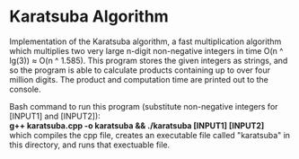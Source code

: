 # Karatsuba Algorithm
Implementation of the Karatsuba algorithm, a fast multiplication algorithm which multiplies two very large n-digit non-negative integers in time O(n ^ lg(3)) ≈ O(n ^ 1.585). This program stores the given integers as strings, and so the program is able to calculate products containing up to over four million digits. The product and computation time are printed out to the console.

Bash command to run this program (substitute non-negative integers for [INPUT1] and [INPUT2]):<br/>
**g++ karatsuba.cpp -o karatsuba && ./karatsuba [INPUT1] [INPUT2]**<br/>
which compiles the cpp file, creates an executable file called "karatsuba" in this directory, and runs that exectuable file.
